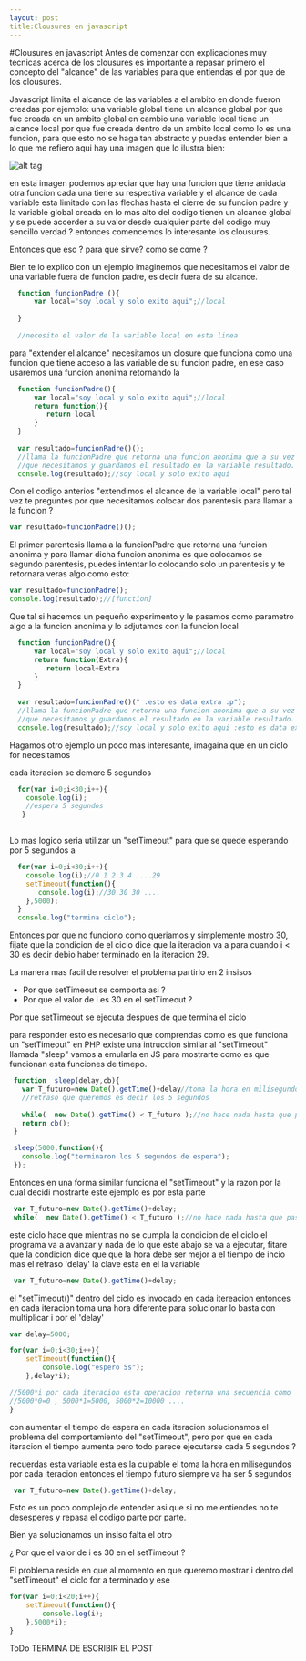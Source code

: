 ```yaml
---
layout: post
title:Clousures en javascript
---
```


#Clousures en javascript
Antes de comenzar con explicaciones muy tecnicas acerca de los clousures es importante a repasar primero el concepto del "alcance"
de las variables para que entiendas el por que de los clousures.

Javascript limita el alcance de las variables a el ambito en donde fueron creadas
por ejemplo: una variable global tiene un alcance global por que fue creada en un ambito global en cambio una variable local tiene un alcance local por que fue creada dentro de un ambito local como lo es una funcion, para que esto no se haga tan abstracto y puedas entender bien a lo que me refiero aqui hay una imagen que lo ilustra bien:   

![alt tag](https://pbs.twimg.com/media/BuzfdMiIIAA0yN_.jpg:large)

en esta imagen podemos apreciar que hay una funcion que tiene anidada otra funcion cada una tiene su respectiva variable y el alcance de cada variable esta limitado con las flechas hasta el cierre de su funcion padre y la variable global creada en lo mas alto del codigo tienen un alcance global y se puede accerder a su valor desde cualquier parte del codigo muy sencillo verdad ? entonces comencemos lo interesante los clousures.

Entonces que eso ? para que sirve? como se come ?

Bien te lo explico con un ejemplo imaginemos que necesitamos el valor de una variable fuera de funcion padre, es decir fuera de su alcance.

```javascript
  function funcionPadre (){
  	  var local="soy local y solo exito aqui";//local
  
  }
  
  //necesito el valor de la variable local en esta linea 

```
para "extender el alcance" necesitamos un closure que funciona como una funcion que tiene acceso a las variable de su funcion padre, en ese caso usaremos una funcion anonima retornando la 


```javascript
  function funcionPadre(){
  	  var local="soy local y solo exito aqui";//local
      return function(){
         return local      
      }
  }
  
  var resultado=funcionPadre()();
  //llama la funcionPadre que retorna una funcion anonima que a su vez retorna el valor  
  //que necesitamos y guardamos el resultado en la variable resultado.
  console.log(resultado);//soy local y solo exito aqui
```
Con el codigo anterios "extendimos el alcance de la variable local" pero tal vez te preguntes por que necesitamos colocar dos parentesis para llamar a la funcion ?

```javascript
var resultado=funcionPadre()();

```
El primer parentesis llama a la funcionPadre que retorna una funcion anonima y para llamar dicha funcion anonima es que colocamos se segundo parentesis, puedes intentar lo colocando solo un parentesis y te retornara veras algo como esto:

```javascript
var resultado=funcionPadre();
console.log(resultado);//[function]
```
Que tal si hacemos un pequeño experimento y le pasamos como parametro algo a la funcion anonima y lo adjutamos con la funcion local 


```javascript
  function funcionPadre(){
  	  var local="soy local y solo exito aqui";//local
      return function(Extra){
         return local+Extra       
      }
  }
  
  var resultado=funcionPadre()(" :esto es data extra :p");
  //llama la funcionPadre que retorna una funcion anonima que a su vez retorna el valor  
  //que necesitamos y guardamos el resultado en la variable resultado.
  console.log(resultado);//soy local y solo exito aqui :esto es data extra :p
```

Hagamos otro ejemplo un poco mas interesante, imagaina que en un ciclo for necesitamos

cada iteracion se demore 5 segundos

```javascript
  for(var i=0;i<30;i++){
 	console.log(i);
    //espera 5 segundos 
   }
   
```
Lo mas logico seria utilizar un "setTimeout" para que se quede esperando por 5 segundos a 

```javascript
  for(var i=0;i<30;i++){
 	console.log(i);//0 1 2 3 4 ....29
    setTimeout(function(){
       console.log(i);//30 30 30 .... 
    },5000);
  } 
  console.log("termina ciclo");
```
Entonces por que no funciono como queriamos y simplemente mostro 30, fijate que la condicion de el ciclo dice que la iteracion va a para cuando i < 30 es decir debio haber terminado en la  iteracion 29.

La manera mas facil de resolver el problema partirlo en 2 insisos

* Por que setTimeout se comporta asi ?
* Por que el valor de i es 30 en el setTimeout ?


Por que setTimeout se ejecuta despues de que termina el ciclo

para responder esto es necesario que comprendas como es que funciona un "setTimeout" en PHP existe una intruccion similar al "setTimeout" llamada "sleep" vamos a emularla en JS para mostrarte como es que funcionan esta funciones de timepo.


```javascript
 function  sleep(delay,cb){
   var T_futuro=new Date().getTime()+delay//toma la hora en milisegundos y le suma el 
   //retraso que queremos es decir los 5 segundos 
   
   while(  new Date().getTime() < T_futuro );//no hace nada hasta que pase los 5 segundos
   return cb();
 }

 sleep(5000,function(){
   console.log("terminaron los 5 segundos de espera");
 });

```
Entonces en una forma similar funciona el "setTimeout" y la razon por la cual 
decidi mostrarte este ejemplo es por esta parte 

```javascript
 var T_futuro=new Date().getTime()+delay;
 while(  new Date().getTime() < T_futuro );//no hace nada hasta que pase los 5 segundos

```
este ciclo hace que mientras no se cumpla la condicion de el ciclo el programa va a avanzar y nada de lo que este abajo se va a ejecutar, fitare que la condicion dice que que la hora debe ser mejor a el tiempo de incio mas el retraso 'delay' la clave esta en el la variable 

```javascript
 var T_futuro=new Date().getTime()+delay;
```

el "setTimeout()" dentro del ciclo es invocado en cada itereacion entonces en cada iteracion toma una hora diferente para solucionar lo basta con multiplicar i por el 'delay'



```javascript
var delay=5000;

for(var i=0;i<30;i++){
	setTimeout(function(){
		console.log("espero 5s");
	},delay*i);

//5000*i por cada iteracion esta operacion retorna una secuencia como
//5000*0=0 , 5000*1=5000, 5000*2=10000 .... 
}
```
con aumentar el tiempo de espera en cada iteracion solucionamos el problema del comportamiento del "setTimeout", pero por que en cada iteracion el tiempo aumenta pero 
todo parece ejecutarse cada 5 segundos ?

recuerdas esta variable esta es la culpable el toma la hora en milisegundos por cada iteracion entonces el tiempo futuro siempre va ha ser 5 segundos 

```javascript
 var T_futuro=new Date().getTime()+delay;
```
Esto es un poco complejo de entender asi que si no me entiendes no te desesperes y repasa el codigo parte por parte.

Bien ya solucionamos un insiso falta el otro

¿ Por que el valor de i es 30 en el setTimeout ?
  
  El problema reside en que al momento en que queremo mostrar i dentro del "setTimeout" el ciclo for a terminado y ese 
 

```javascript
for(var i=0;i<20;i++){
	setTimeout(function(){
		console.log(i);
	},5000*i);
}
```


ToDo TERMINA DE ESCRIBIR EL POST